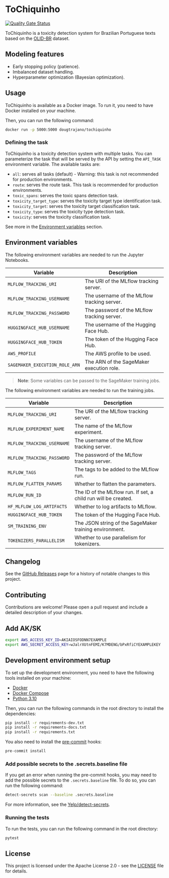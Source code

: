 # ToChiquinho

[![Quality Gate Status](https://sonarcloud.io/api/project_badges/measure?project=DougTrajano_ToChiquinho&metric=alert_status)](https://sonarcloud.io/summary/new_code?id=DougTrajano_ToChiquinho)

ToChiquinho is a toxicity detection system for Brazilian Portuguese texts based on the [OLID-BR](https://github.com/DougTrajano/olid-br/) dataset.

## Modeling features

- Early stopping policy (patience).
- Imbalanced dataset handling.
- Hyperparameter optimization (Bayesian optimization).

## Usage

ToChiquinho is available as a Docker image. To run it, you need to have Docker installed on your machine.

Then, you can run the following command:

```bash
docker run -p 5000:5000 dougtrajano/tochiquinho
```

### Defining the task

ToChiquinho is a toxicity detection system with multiple tasks. You can parameterize the task that will be served by the API by setting the `API_TASK` environment variable. The available tasks are:

- `all`: serves all tasks (default) - Warning: this task is not recommended for production environments.
- `route`: serves the route task. This task is recommended for production environments.
- `toxic_spans`: serves the toxic spans detection task.
- `toxicity_target_type`: serves the toxicity target type identification task.
- `toxicity_target`: serves the toxicity target classification task.
- `toxicity_type`: serves the toxicity type detection task.
- `toxicity`: serves the toxicity classification task.

See more in the [Environment variables](#environment-variables) section.

## Environment variables

The following environment variables are needed to run the Jupyter Notebooks.

| Variable | Description |
|----------|-------------|
| `MLFLOW_TRACKING_URI` | The URI of the MLflow tracking server. |
| `MLFLOW_TRACKING_USERNAME` | The username of the MLflow tracking server. |
| `MLFLOW_TRACKING_PASSWORD` | The password of the MLflow tracking server. |
| `HUGGINGFACE_HUB_USERNAME` | The username of the Hugging Face Hub. |
| `HUGGINGFACE_HUB_TOKEN` | The token of the Hugging Face Hub. |
| `AWS_PROFILE` | The AWS profile to be used. |
| `SAGEMAKER_EXECUTION_ROLE_ARN` | The ARN of the SageMaker execution role. |

> **Note**: Some variables can be passed to the SageMaker training jobs.

The following environment variables are needed to run the training jobs.

| Variable | Description |
|----------|-------------|
| `MLFLOW_TRACKING_URI` | The URI of the MLflow tracking server. |
| `MLFLOW_EXPERIMENT_NAME` | The name of the MLflow experiment. |
| `MLFLOW_TRACKING_USERNAME` | The username of the MLflow tracking server. |
| `MLFLOW_TRACKING_PASSWORD` | The password of the MLflow tracking server. |
| `MLFLOW_TAGS` | The tags to be added to the MLflow run. |
| `MLFLOW_FLATTEN_PARAMS` | Whether to flatten the parameters. |
| `MLFLOW_RUN_ID` | The ID of the MLflow run. If set, a child run will be created. |
| `HF_MLFLOW_LOG_ARTIFACTS` | Whether to log artifacts to MLflow. |
| `HUGGINGFACE_HUB_TOKEN` | The token of the Hugging Face Hub. |
| `SM_TRAINING_ENV` | The JSON string of the SageMaker training environment. |
| `TOKENIZERS_PARALLELISM` | Whether to use parallelism for tokenizers. |

## Changelog

See the [GitHub Releases](https://github.com/DougTrajano/ToChiquinho/releases) page for a history of notable changes to this project.

## Contributing

Contributions are welcome! Please open a pull request and include a detailed description of your changes.

## Add AK/SK

```bash
export AWS_ACCESS_KEY_ID=AKIAIOSFODNN7EXAMPLE
export AWS_SECRET_ACCESS_KEY=wJalrXUtnFEMI/K7MDENG/bPxRfiCYEXAMPLEKEY
```

## Development environment setup

To set up the development environment, you need to have the following tools installed on your machine:

- [Docker](https://www.docker.com/)
- [Docker Compose](https://docs.docker.com/compose/)
- [Python 3.10](https://www.python.org/)

Then, you can run the following commands in the root directory to install the dependencies:

```bash
pip install -r requirements-dev.txt
pip install -r requirements-docs.txt
pip install -r requirements.txt
```

You also need to install the [pre-commit](https://pre-commit.com/) hooks:

```bash
pre-commit install
```

### Add possible secrets to the .secrets.baseline file

If you get an error when running the pre-commit hooks, you may need to add the possible secrets to the `.secrets.baseline` file. To do so, you can run the following command:

```bash
detect-secrets scan --baseline .secrets.baseline
```

For more information, see the [Yelp/detect-secrets](https://github.com/Yelp/detect-secrets).

### Running the tests

To run the tests, you can run the following command in the root directory:

```bash
pytest
```

## License

This project is licensed under the Apache License 2.0 - see the [LICENSE](LICENSE) file for details.
